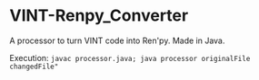 # VINT-Renpy_Converter
A processor to turn VINT code into Ren'py.  Made in Java.

Execution: ```javac processor.java; java processor originalFile changedFile" ```
